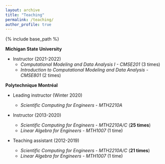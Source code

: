 ```yaml
---
layout: archive
title: "Teaching"
permalink: /teaching/
author_profile: true
---
```


{% include base_path %}

<!-- {% for post in site.teaching reversed %}
  {% include archive-single.html %}
{% endfor %} -->

**Michigan State University**

* Instructor (2021-2022)
  * *Computational Modeling and Data Analysis I - CMSE201* (3 times)
  * *Introduction to Computational Modeling and Data Analysis - CMSE801* (2 times)

**Polytechnique Montréal**

* Leading instructor (Winter 2020)
  * *Scientific Computing for Engineers - MTH2210A* 
  
* Instructor (2013-2020) 
  * *Scientific Computing for Engineers - MTH2210A/C* (**25 times**)
  * *Linear Algebra for Engineers - MTH1007* (1 time)        
* Teaching assistant (2012-2019) 
  * *Scientific Computing for Engineers - MTH2210A/C* (**21 times**)
  * *Linear Algebra for Engineers - MTH1007* (1 time)


